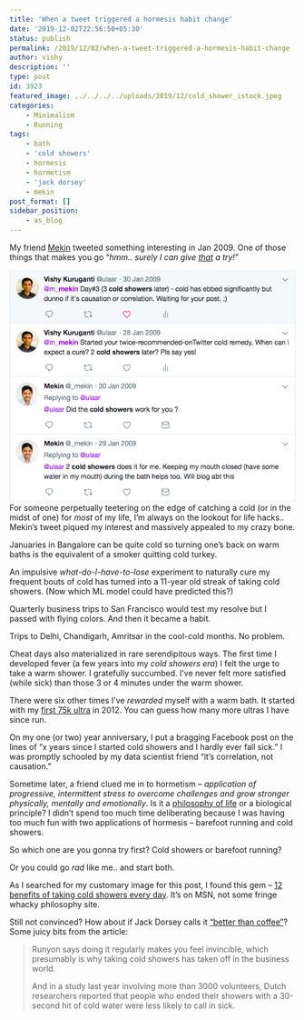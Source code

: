 ```yaml
---
title: 'When a tweet triggered a hormesis habit change'
date: '2019-12-02T22:56:50+05:30'
status: publish
permalink: /2019/12/02/when-a-tweet-triggered-a-hormesis-habit-change
author: vishy
description: ''
type: post
id: 3923
featured_image: ../../../../uploads/2019/12/cold_shower_istock.jpeg
categories: 
    - Minimalism
    - Running
tags:
    - bath
    - 'cold showers'
    - hormesis
    - hormetism
    - 'jack dorsey'
    - mekin
post_format: []
sidebar_position:
    - as_blog
---
```

My friend [Mekin](https://twitter.com/_mekin) tweeted something interesting in Jan 2009. One of those things that makes you go “*hmm.. surely I can give <span style="text-decoration: underline;">that</span> a try!*”

![](../../../../uploads/2019/05/twitter_mekin_cold_shower_conv.png)For someone perpetually teetering on the edge of catching a cold (or in the midst of one) for *most* of my life, I’m always on the lookout for life hacks.. Mekin’s tweet piqued my interest and massively appealed to my crazy bone.

Januaries in Bangalore can be quite cold so turning one’s back on warm baths is the equivalent of a smoker quitting cold turkey.

An impulsive *what-do-I-have-to-lose* experiment to naturally cure my frequent bouts of cold has turned into a 11-year old streak of taking cold showers. (Now which ML model could have predicted this?)

Quarterly business trips to San Francisco would test my resolve but I passed with flying colors. And then it became a habit.

Trips to Delhi, Chandigarh, Amritsar in the cool-cold months. No problem.

Cheat days also materialized in rare serendipitous ways. The first time I developed fever (a few years into my *cold showers era*) I felt the urge to take a warm shower. I gratefully succumbed. I’ve never felt more satisfied (while sick) than those 3 or 4 minutes under the warm shower.

There were six other times I’ve *rewarded* myself with a warm bath. It started with my [first 75k ultra](http://www.ulaar.com/2013/11/10/chappal-mein-pachattar-first-75k-ultra/) in 2012. You can guess how many more ultras I have since run.

On my one (or two) year anniversary, I put a bragging Facebook post on the lines of “x years since I started cold showers and I hardly ever fall sick.” I was promptly schooled by my data scientist friend “it’s correlation, not causation.”

Sometime later, a friend clued me in to hormetism – *application of progressive, intermittent stress to overcome challenges and grow stronger physically, mentally and emotionally*. Is it a [philosophy of life](http://www.ulaar.com/2013/04/11/hormetism-cold-showers-and-barefoot-running/) or a biological principle? I didn’t spend too much time deliberating because I was having too much fun with two applications of hormesis – barefoot running and cold showers.

So which one are you gonna try first? Cold showers or barefoot running?

Or you could go *rad* like me.. and start both.

As I searched for my customary image for this post, I found this gem – [12 benefits of taking cold showers every day](https://www.msn.com/en-us/health/health-news/12-benefits-of-taking-cold-showers-every-day/ar-BBUq4zD). It’s on MSN, not some fringe whacky philosophy site.

Still not convinced? How about if Jack Dorsey calls it [“better than coffee”](https://www.theaustralian.com.au/world/the-times/cold-showers-better-than-a-caffeine-hit-to-kickstart-body-and-mind-for-day/news-story/f22c30ca02b4b8f22b49daa09df61405)? Some juicy bits from the article:

> Runyon says doing it regularly makes you feel invincible, which presumably is why taking cold showers has taken off in the business world.  
>   
> And in a study last year involving more than 3000 volunteers, Dutch researchers reported that people who ended their showers with a 30-second hit of cold water were less likely to call in sick.